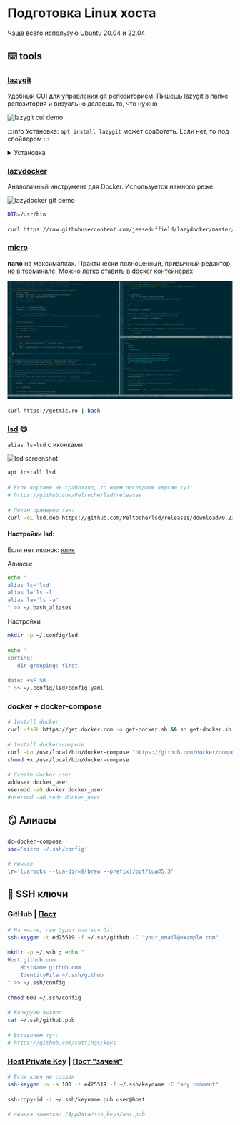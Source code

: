 # Подготовка Linux хоста

Чаще всего использую Ubuntu 20.04 и 22.04

## ⌨️ tools

### [lazygit](https://github.com/jesseduffield/lazygit#ubuntu)

Удобный CUI для управления git репозиторием. Пишешь lazygit в папке репозитория и визуально делаешь то, что нужно

![lazygit cui demo](https://i.imgur.com/5TpAh9X.png)

:::info
Установка:
`apt install lazygit` может сработать. Если нет, то под спойлером
:::

<details>
  <summary>Установка</summary>

```bash
LAZYGIT_VERSION=$(curl -s "https://api.github.com/repos/jesseduffield/lazygit/releases/latest" | grep -Po '"tag_name": "v\K[0-35.]+')
```

```bash
curl -Lo lazygit.tar.gz "https://github.com/jesseduffield/lazygit/releases/latest/download/lazygit_${LAZYGIT_VERSION}_Linux_x86_64.tar.gz"
```

```bash
sudo tar xf lazygit.tar.gz -C /usr/bin lazygit
```

</details>

### [lazydocker](https://github.com/jesseduffield/lazydocker#binary-release-linuxosxwindows)

Аналогичный инструмент для Docker. Используется намного реже

![lazydocker gif demo](https://github.com/jesseduffield/lazydocker/blob/master/docs/resources/demo3.gif?raw=true)

```bash
DIR=/usr/bin

curl https://raw.githubusercontent.com/jesseduffield/lazydocker/master/scripts/install_update_linux.sh | bash
```

### [micro](https://github.com/zyedidia/micro#quick-install-script)

**nano** на максималках. Практически полноценный, привычный редактор, но в терминале. Можно легко ставить в docker контейнерах

![micro screenshot demo](https://github.com/zyedidia/micro/blob/master/assets/micro-solarized.png?raw=true)

```bash
curl https://getmic.ro | bash
```

### [lsd](https://github.com/Peltoche/lsd/releases) 😋

`alias ls=lsd` с иконками

![lsd screenshot](https://i.imgur.com/NrftbGx.png)

```bash
apt install lsd

# Если верхнее не сработало, то ищем последнюю версию тут:
# https://github.com/Peltoche/lsd/releases

# Потом примерно так:
curl -oL lsd.deb https://github.com/Peltoche/lsd/releases/download/0.23.0/lsd-musl_0.23.0_amd64.deb && dpkg -i lsd.deb && rm lsd.deb

```

#### Настройки lsd:

Если нет иконок: [клик](https://github.com/Peltoche/lsd/issues/199#issuecomment-494218334)

Алиасы:
```bash
echo "
alias ls='lsd'
alias l='ls -l'
alias la='ls -a'
" >> ~/.bash_aliases
```

Настройки
```bash
mkdir -p ~/.config/lsd

echo "
sorting:
   dir-grouping: first

date: +%F %R
" >> ~/.config/lsd/config.yaml
```

### docker + docker-compose

```bash
# Install docker
curl -fsSL https://get.docker.com -o get-docker.sh && sh get-docker.sh

# Install docker-compose
curl -Lo /usr/local/bin/docker-compose "https://github.com/docker/compose/releases/latest/download/docker-compose-linux-x86_64"
chmod +x /usr/local/bin/docker-compose

# Create docker user
adduser docker_user
usermod -aG docker docker_user
#usermod -aG sudo docker_user

```

## 🪞 Алиасы

```bash
dc=docker-compose
ssc='micro ~/.ssh/config'

# личное
lr='luarocks --lua-dir=$(brew --prefix)/opt/lua@5.3'
```

## 🔑 SSH ключи

### GitHub | [Пост](https://blog.amd-nick.me/git-ssh-setup)

```bash
# На хосте, где будет юзаться Git
ssh-keygen -t ed25519 -f ~/.ssh/github -C "your_email@example.com"

mkdir -p ~/.ssh ; echo "
Host github.com
    HostName github.com
    IdentityFile ~/.ssh/github
" >> ~/.ssh/config

chmod 600 ~/.ssh/config

# Копируем выхлоп
cat ~/.ssh/github.pub

# Вставляем тут:
# https://github.com/settings/keys
```

### [Host Private Key](https://t.me/uFeed/65) | [Пост "зачем"](/ssh-keys)

```bash
# Если ключ не создан
ssh-keygen -o -a 100 -t ed25519 -f ~/.ssh/keyname -C "any comment"

ssh-copy-id -i ~/.ssh/keyname.pub user@host

# личная заметка: /AppData/ssh_keys/uni.pub
```
